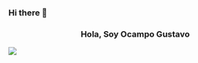 ### Hi there 👋
<div class="header" align="center">
  <h3>Hola, Soy Ocampo Gustavo</h3>
</div>
<img src="https://media2.giphy.com/media/v1.Y2lkPTc5MGI3NjExYTZ0bHh0bWwyY3hncG5vbzBraHh4eXU1ZW5jenh1cGp1dGJvOWJzYSZlcD12MV9pbnRlcm5hbF9naWZfYnlfaWQmY3Q9Zw/bGgsc5mWoryfgKBx1u/giphy.gif" wit>


<!--
**GustyOcampo/GustyOcampo** is a ✨ _special_ ✨ repository because its `README.md` (this file) appears on your GitHub profile.

Here are some ideas to get you started:

- 🔭 I’m currently working on ...
- 🌱 I’m currently learning ...
- 👯 I’m looking to collaborate on ...
- 🤔 I’m looking for help with ...
- 💬 Ask me about ...
- 📫 How to reach me: ...
- 😄 Pronouns: ...
- ⚡ Fun fact: ...
-->

